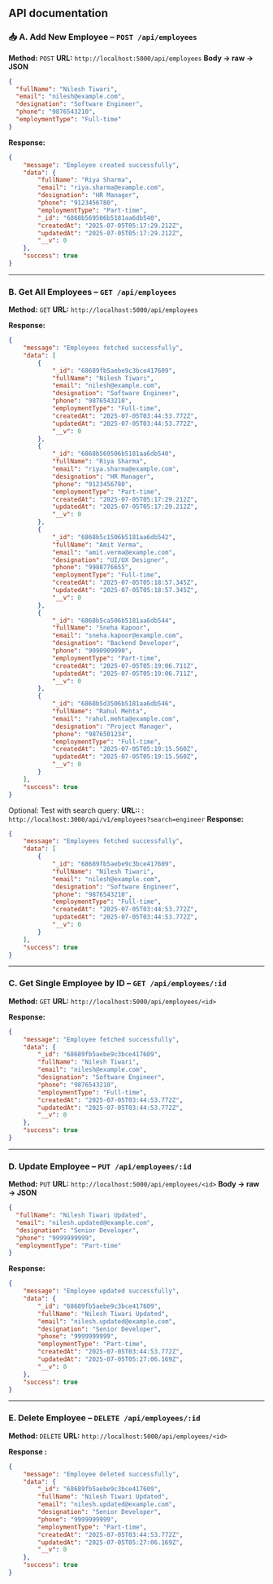 ## API documentation

### 📥 A. **Add New Employee** – `POST /api/employees`

**Method:** `POST`
**URL:** `http://localhost:5000/api/employees`
**Body → raw → JSON**

```json
{
  "fullName": "Nilesh Tiwari",
  "email": "nilesh@example.com",
  "designation": "Software Engineer",
  "phone": "9876543210",
  "employmentType": "Full-time"
}
```

**Response:**
```json
{
    "message": "Employee created successfully",
    "data": {
        "fullName": "Riya Sharma",
        "email": "riya.sharma@example.com",
        "designation": "HR Manager",
        "phone": "9123456780",
        "employmentType": "Part-time",
        "_id": "6868b569506b5181aa6db540",
        "createdAt": "2025-07-05T05:17:29.212Z",
        "updatedAt": "2025-07-05T05:17:29.212Z",
        "__v": 0
    },
    "success": true
}
```
---

###  B. **Get All Employees** – `GET /api/employees`

**Method:** `GET`
**URL:** `http://localhost:5000/api/employees`

**Response:**
```json
{
    "message": "Employees fetched successfully",
    "data": [
        {
            "_id": "68689fb5aebe9c3bce417609",
            "fullName": "Nilesh Tiwari",
            "email": "nilesh@example.com",
            "designation": "Software Engineer",
            "phone": "9876543210",
            "employmentType": "Full-time",
            "createdAt": "2025-07-05T03:44:53.772Z",
            "updatedAt": "2025-07-05T03:44:53.772Z",
            "__v": 0
        },
        {
            "_id": "6868b569506b5181aa6db540",
            "fullName": "Riya Sharma",
            "email": "riya.sharma@example.com",
            "designation": "HR Manager",
            "phone": "9123456780",
            "employmentType": "Part-time",
            "createdAt": "2025-07-05T05:17:29.212Z",
            "updatedAt": "2025-07-05T05:17:29.212Z",
            "__v": 0
        },
        {
            "_id": "6868b5c1506b5181aa6db542",
            "fullName": "Amit Verma",
            "email": "amit.verma@example.com",
            "designation": "UI/UX Designer",
            "phone": "9988776655",
            "employmentType": "Full-time",
            "createdAt": "2025-07-05T05:18:57.345Z",
            "updatedAt": "2025-07-05T05:18:57.345Z",
            "__v": 0
        },
        {
            "_id": "6868b5ca506b5181aa6db544",
            "fullName": "Sneha Kapoor",
            "email": "sneha.kapoor@example.com",
            "designation": "Backend Developer",
            "phone": "9090909090",
            "employmentType": "Part-time",
            "createdAt": "2025-07-05T05:19:06.711Z",
            "updatedAt": "2025-07-05T05:19:06.711Z",
            "__v": 0
        },
        {
            "_id": "6868b5d3506b5181aa6db546",
            "fullName": "Rahul Mehta",
            "email": "rahul.mehta@example.com",
            "designation": "Project Manager",
            "phone": "9876501234",
            "employmentType": "Full-time",
            "createdAt": "2025-07-05T05:19:15.560Z",
            "updatedAt": "2025-07-05T05:19:15.560Z",
            "__v": 0
        }
    ],
    "success": true
}
```
 

Optional: Test with search query:
**URL::** : `http://localhost:3000/api/v1/employees?search=engineer`
**Response:**
```json
{
    "message": "Employees fetched successfully",
    "data": [
        {
            "_id": "68689fb5aebe9c3bce417609",
            "fullName": "Nilesh Tiwari",
            "email": "nilesh@example.com",
            "designation": "Software Engineer",
            "phone": "9876543210",
            "employmentType": "Full-time",
            "createdAt": "2025-07-05T03:44:53.772Z",
            "updatedAt": "2025-07-05T03:44:53.772Z",
            "__v": 0
        }
    ],
    "success": true
}
```

---

###  C. **Get Single Employee by ID** – `GET /api/employees/:id`

**Method:** `GET`
**URL:** `http://localhost:5000/api/employees/<id>`

**Response:** 
```json
{
    "message": "Employee fetched successfully",
    "data": {
        "_id": "68689fb5aebe9c3bce417609",
        "fullName": "Nilesh Tiwari",
        "email": "nilesh@example.com",
        "designation": "Software Engineer",
        "phone": "9876543210",
        "employmentType": "Full-time",
        "createdAt": "2025-07-05T03:44:53.772Z",
        "updatedAt": "2025-07-05T03:44:53.772Z",
        "__v": 0
    },
    "success": true
}
```

---

###  D. **Update Employee** – `PUT /api/employees/:id`

**Method:** `PUT`
**URL:** `http://localhost:5000/api/employees/<id>`
**Body → raw → JSON**

```json
{
  "fullName": "Nilesh Tiwari Updated",
  "email": "nilesh.updated@example.com",
  "designation": "Senior Developer",
  "phone": "9999999999",
  "employmentType": "Part-time"
}
```

**Response:**
```json
{
    "message": "Employee updated successfully",
    "data": {
        "_id": "68689fb5aebe9c3bce417609",
        "fullName": "Nilesh Tiwari Updated",
        "email": "nilesh.updated@example.com",
        "designation": "Senior Developer",
        "phone": "9999999999",
        "employmentType": "Part-time",
        "createdAt": "2025-07-05T03:44:53.772Z",
        "updatedAt": "2025-07-05T05:27:06.169Z",
        "__v": 0
    },
    "success": true
}
```
---

###  E. **Delete Employee** – `DELETE /api/employees/:id`

**Method:** `DELETE`
**URL:** `http://localhost:5000/api/employees/<id>`

**Response :**

```json
{
    "message": "Employee deleted successfully",
    "data": {
        "_id": "68689fb5aebe9c3bce417609",
        "fullName": "Nilesh Tiwari Updated",
        "email": "nilesh.updated@example.com",
        "designation": "Senior Developer",
        "phone": "9999999999",
        "employmentType": "Part-time",
        "createdAt": "2025-07-05T03:44:53.772Z",
        "updatedAt": "2025-07-05T05:27:06.169Z",
        "__v": 0
    },
    "success": true
}

```





